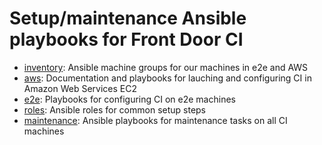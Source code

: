 Setup/maintenance Ansible playbooks for Front Door CI
=====================================================

 * [inventory](./inventory/): Ansible machine groups for our machines in e2e and AWS
 * [aws](./aws/): Documentation and playbooks for lauching and configuring CI in Amazon Web Services EC2
 * [e2e](./e2e/): Playbooks for configuring CI on e2e machines
 * [roles](./roles/): Ansible roles for common setup steps
 * [maintenance](./maintenance/): Ansible playbooks for maintenance tasks on all CI machines
